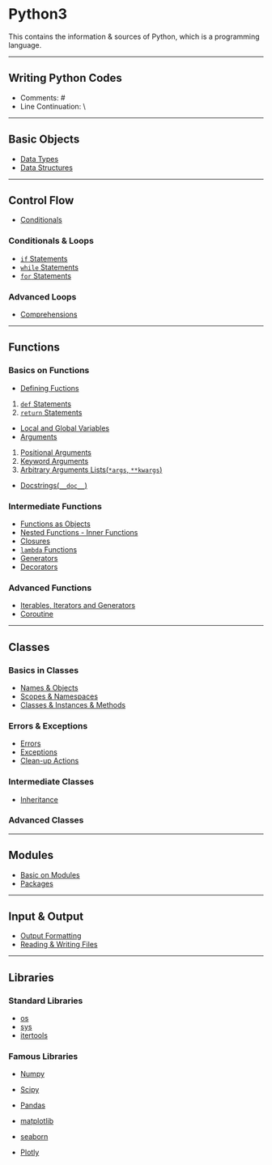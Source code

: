 # Python3
This contains the information &amp; sources of Python, which is a programming language.

---
## Writing Python Codes
* Comments: \#
* Line Continuation: \\

---
## Basic Objects

* [Data Types](https://github.com/dawkiny/Python3/blob/master/scripts/Objects_01_datatype.md)
* [Data Structures](https://github.com/dawkiny/Python3/blob/master/scripts/Objects_02_datastructure.md)


---
## Control Flow

* [Conditionals](https://github.com/dawkiny/Python3/blob/master/scripts/ControlFlow_01_conditionals_and_loops.md#conditionals)

### Conditionals & Loops

* [```if``` Statements](https://github.com/dawkiny/Python3/blob/master/scripts/ControlFlow_01_conditionals_and_loops.md#if-statements)
* [```while``` Statements](https://github.com/dawkiny/Python3/blob/master/scripts/ControlFlow_01_conditionals_and_loops.md#while-statements)
* [```for``` Statements](https://github.com/dawkiny/Python3/blob/master/scripts/ControlFlow_01_conditionals_and_loops.md#for-statements)

### Advanced Loops

* [Comprehensions](https://github.com/dawkiny/Python3/blob/master/scripts/ControlFlow_01_conditionals_and_loops.md#comprehensions)


---
## Functions

### Basics on Functions

* [Defining Fuctions](https://github.com/dawkiny/Python3/blob/master/scripts/Functions_01_basics.md#defining-functions)  
 1. [```def``` Statements](https://github.com/dawkiny/Python3/blob/master/scripts/Functions_01_basics.md#def-statements)  
 1. [```return``` Statements](https://github.com/dawkiny/Python3/blob/master/scripts/Functions_01_basics.md#return-statements)  
* [Local and Global Variables](https://github.com/dawkiny/Python3/blob/master/scripts/Functions_01_basics.md#local-and-global-variables)
* [Arguments](https://github.com/dawkiny/Python3/blob/master/scripts/Functions_01_basics.md#arguments)
 1. [Positional Arguments](https://github.com/dawkiny/Python3/blob/master/scripts/Functions_01_basics.md#positional-arguments)
 1. [Keyword Arguments](https://github.com/dawkiny/Python3/blob/master/scripts/Functions_01_basics.md#keyword-arguments)
 1. [Arbitrary Arguments Lists(```*args```, ```**kwargs```)](https://github.com/dawkiny/Python3/blob/master/scripts/Functions_01_basics.md#arbitrary-arguments-lists)
* [Docstrings(```__doc__```)](https://github.com/dawkiny/Python3/blob/master/scripts/Functions_01_basics.md#docstrings)

### Intermediate Functions

* [Functions as Objects](https://github.com/dawkiny/Python3/blob/master/scripts/Functions_01_basics.md#functions-as-objects)
* [Nested Functions - Inner Functions](https://github.com/dawkiny/Python3/blob/master/scripts/Functions_01_basics.md#nested-functions---inner-functions)
* [Closures](https://github.com/dawkiny/Python3/blob/master/scripts/Functions_01_basics.md#closures)
* [```lambda``` Functions](https://github.com/dawkiny/Python3/blob/master/scripts/Functions_01_basics.md#lambda-functions)
* [Generators](https://github.com/dawkiny/Python3/blob/master/scripts/Functions_01_basics.md#generators)
* [Decorators](https://github.com/dawkiny/Python3/blob/master/scripts/Functions_01_basics.md#decorators)

### Advanced Functions
* [Iterables, Iterators and Generators](https://github.com/dawkiny/Python3/blob/master/scripts/ControlFlow_02_iter.md)
* [Coroutine](https://github.com/dawkiny/Python3/blob/master/scripts/ControlFlow_03_coroutine.md)

---
## Classes

### Basics in Classes

* [Names & Objects](https://github.com/dawkiny/Python3/blob/master/scripts/Classes_01_basics.md)
* [Scopes & Namespaces](https://github.com/dawkiny/Python3/blob/master/scripts/Classes_01_basics.md)
* [Classes & Instances & Methods](https://github.com/dawkiny/Python3/blob/master/scripts/Classes_01_basics.md)


### Errors & Exceptions

* [Errors](https://github.com/dawkiny/Python3/blob/master/scripts/Classes_01_basics.md)
* [Exceptions](https://github.com/dawkiny/Python3/blob/master/scripts/Classes_01_basics.md)
* [Clean-up Actions](https://github.com/dawkiny/Python3/blob/master/scripts/Classes_01_basics.md)


### Intermediate Classes

* [Inheritance](https://github.com/dawkiny/Python3/blob/master/scripts/Classes_01_basics.md)

### Advanced Classes


---
## Modules

* [Basic on Modules]()
* [Packages]()

---
## Input & Output

* [Output Formatting]()
* [Reading & Writing Files]()

---
## Libraries

### Standard Libraries

* [os]()
* [sys]()
* [itertools]()

### Famous Libraries

* [Numpy]()
* [Scipy]()
* [Pandas]()


* [matplotlib]()
* [seaborn]()
* [Plotly]()
